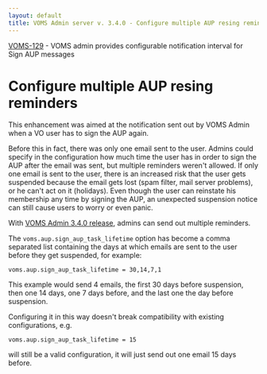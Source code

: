 ```yaml
---
layout: default
title: VOMS Admin server v. 3.4.0 - Configure multiple AUP resing reminders
---
```


[VOMS-129](https://issues.infn.it/jira/browse/VOMS-129) - VOMS admin provides configurable notification interval for Sign AUP messages

# Configure multiple AUP resing reminders

This enhancement was aimed at the notification sent out by VOMS Admin when a VO user has to sign the AUP again. 

Before this in fact, there was only one email sent to the user. Admins could specify in the configuration how much time the user has in order to sign the AUP after the email was sent, but multiple reminders weren't allowed. If only one email is sent to the user, there is an increased risk that the user gets suspended because the email gets lost (spam filter, mail server problems), or he can't act on it (holidays). Even though the user can reinstate his membership any time by signing the AUP, an unexpected suspension notice can still cause users to worry or even panic.

With [VOMS Admin 3.4.0 release][vomsadmin340], admins can send out multiple reminders.

The `voms.aup.sign_aup_task_lifetime` option has become a comma separated list containing the days at which emails are sent to the user before they get suspended, for example:

    voms.aup.sign_aup_task_lifetime = 30,14,7,1

This example would send 4 emails, the first 30 days before suspension, then one 14 days, one 7 days before, and the last one the day before suspension. 

Configuring it in this way doesn't break compatibility with existing configurations, e.g.

    voms.aup.sign_aup_task_lifetime = 15

will still be a valid configuration, it will just send out one email 15 days before.

[vomsadmin340]: {{site.baseurl}}/release-notes/voms-admin-server/3.4.0/